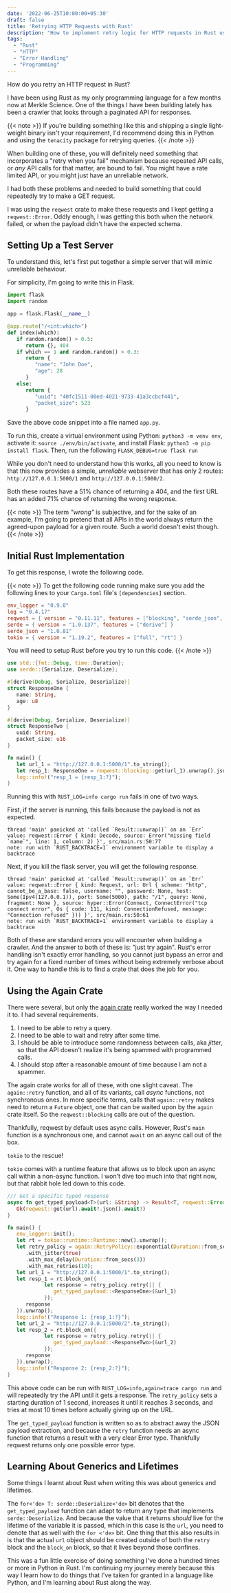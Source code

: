 ```yaml
---
date: '2022-06-25T10:00:00+05:30'
draft: false
title: 'Retrying HTTP Requests with Rust'
description: "How to implement retry logic for HTTP requests in Rust using reqwest and the again crate. Handling network failures, rate limiting, and JSON parsing errors with exponential backoff."
tags:
  - "Rust"
  - "HTTP"
  - "Error Handling"
  - "Programming"
---
```


How do you retry an HTTP request in Rust?

I have been using Rust as my only programming language for a few months now at Merkle Science. One of the things I have been building lately has been a crawler that looks through a paginated API for responses.

{{< note >}}
If you're building something like this and shipping a single light-weight binary isn't your requirement, I'd recommend doing this in Python and using the `tenacity` package for retrying queries.
{{< /note >}}

When building one of these, you will definitely need something that incorporates a "retry when you fail" mechanism because repeated API calls, or *any* API calls for that matter, are bound to fail. You might have a rate limited API, or you might just have an unreliable network.

I had both these problems and needed to build something that could repeatedly try to make a GET request.

I was using the `reqwest` crate to make these requests and I kept getting a `reqwest::Error`. Oddly enough, I was getting this both when the network failed, or when the payload didn't have the expected schema.

## Setting Up a Test Server

To understand this, let's first put together a simple server that will mimic unreliable behaviour.

For simplicity, I'm going to write this in Flask.

```python
import flask
import random

app = flask.Flask(__name__)

@app.route("/<int:which>")
def index(which):
   if random.random() > 0.5:
      return {}, 404
   if which == 1 and random.random() > 0.3:
      return {
         "name": "John Doe",
         "age": 28
      }
   else:
      return {
         "uuid": "40fc1511-00ed-4021-9733-41a3ccbcf441",
         "packet_size": 523
      }
```

Save the above code snippet into a file named `app.py`.

To run this, create a virtual environment using Python: `python3 -m venv env`, activate it: `source ./env/bin/activate`, and install Flask: `python3 -m pip install flask`. Then, run the following `FLASK_DEBUG=true flask run`

While you don't need to understand how this works, all you need to know is that this now provides a simple, *unreliable* webserver that has only 2 routes: `http://127.0.0.1:5000/1` and `http://127.0.0.1:5000/2`.

Both these routes have a 51% chance of returning a 404, and the first URL has an added 71% chance of returning the wrong response.

{{< note >}}
The term *"wrong"* is subjective, and for the sake of an example, I'm going to pretend that all APIs in the world always return the agreed-upon payload for a given route. Such a world doesn't exist though.
{{< /note >}}

## Initial Rust Implementation

To get this response, I wrote the following code.

{{< note >}}
To get the following code running make sure you add the following lines to your `Cargo.toml` file's `[dependencies]` section.

```toml
env_logger = "0.9.0"
log = "0.4.17"
reqwest = { version = "0.11.11", features = ["blocking", "serde_json", "json"] }
serde = { version = "1.0.137", features = ["derive"] }
serde_json = "1.0.81"
tokio = { version = "1.19.2", features = ["full", "rt"] }
```

You will need to setup Rust before you try to run this code.
{{< /note >}}

```rust
use std::{fmt::Debug, time::Duration};
use serde::{Serialize, Deserialize};

#[derive(Debug, Serialize, Deserialize)]
struct ResponseOne {
   name: String,
   age: u8
}

#[derive(Debug, Serialize, Deserialize)]
struct ResponseTwo {
   uuid: String,
   packet_size: u16
}

fn main() {
   let url_1 = "http://127.0.0.1:5000/1".to_string();
   let resp_1: ResponseOne = reqwest::blocking::get(url_1).unwrap().json().unwrap();
   log::info!("resp_1 = {resp_1:?}");
}
```

Running this with `RUST_LOG=info cargo run` fails in one of two ways.

First, if the server is running, this fails because the payload is not as expected.

```
thread 'main' panicked at 'called `Result::unwrap()` on an `Err` value: reqwest::Error { kind: Decode, source: Error("missing field `name`", line: 1, column: 2) }', src/main.rs:50:77
note: run with `RUST_BACKTRACE=1` environment variable to display a backtrace
```

Next, if you kill the flask server, you will get the following response.

```
thread 'main' panicked at 'called `Result::unwrap()` on an `Err` value: reqwest::Error { kind: Request, url: Url { scheme: "http", cannot_be_a_base: false, username: "", password: None, host: Some(Ipv4(127.0.0.1)), port: Some(5000), path: "/1", query: None, fragment: None }, source: hyper::Error(Connect, ConnectError("tcp connect error", Os { code: 111, kind: ConnectionRefused, message: "Connection refused" })) }', src/main.rs:50:61
note: run with `RUST_BACKTRACE=1` environment variable to display a backtrace
```

Both of these are standard errors you will encounter when building a crawler. And the answer to both of these is: "just try again". Rust's error handling isn't exactly error handling, so you cannot just bypass an error and try again for a fixed number of times without being extremely verbose about it. One way to handle this is to find a crate that does the job for you.

## Using the Again Crate

There were several, but only the [again crate](https://crates.io/crates/again) really worked the way I needed it to. I had several requirements.

1. I need to be able to retry a query.
2. I need to be able to wait and retry after some time.
3. I should be able to introduce some randomness between calls, aka *jitter*, so that the API doesn't realize it's being spammed with programmed calls.
4. I should stop after a reasonable amount of time because I am not a spammer.

The again crate works for all of these, with one slight caveat. The `again::retry` function, and all of its variants, call *async* functions, not synchronous ones. In more specific terms, calls that `again::retry` makes need to return a `Future` object, one that can be waited upon by the `again` crate itself. So the `reqwest::blocking` calls are out of the question.

Thankfully, reqwest by default uses async calls. However, Rust's `main` function is a synchronous one, and cannot `await` on an async call out of the box.

`tokio` to the rescue!

`tokio` comes with a runtime feature that allows us to block upon an async call within a non-async function. I won't dive too much into that right now, but that rabbit hole led down to this code.

```rust
/// Get a specific typed response
async fn get_typed_payload<T>(url: &String) -> Result<T, reqwest::Error> where for<'de> T: serde::Deserialize<'de> {
   Ok(reqwest::get(url).await?.json().await?)
}

fn main() {
   env_logger::init();
   let rt = tokio::runtime::Runtime::new().unwrap();
   let retry_policy = again::RetryPolicy::exponential(Duration::from_secs(1))
      .with_jitter(true)
      .with_max_delay(Duration::from_secs(3))
      .with_max_retries(10);
   let url_1 = "http://127.0.0.1:5000/1".to_string();
   let resp_1 = rt.block_on({
            let response = retry_policy.retry(|| {
               get_typed_payload::<ResponseOne>(&url_1)
            });
      response
   }).unwrap();
   log::info!("Response 1: {resp_1:?}");
   let url_2 = "http://127.0.0.1:5000/2".to_string();
   let resp_2 = rt.block_on({
            let response = retry_policy.retry(|| {
               get_typed_payload::<ResponseTwo>(&url_2)
            });
      response
   }).unwrap();
   log::info!("Response 2: {resp_2:?}");
}
```

This above code can be run with `RUST_LOG=info,again=trace cargo run` and will repeatedly try the API until it gets a response. The `retry_policy` sets a starting duration of 1 second, increases it until it reaches 3 seconds, and tries at most 10 times before actually giving up on the URL.

The `get_typed_payload` function is written so as to abstract away the JSON payload extraction, and because the `retry` function needs an async function that returns a result with a very clear Error type. Thankfully reqwest returns only one possible error type.

## Learning About Generics and Lifetimes

Some things I learnt about Rust when writing this was about generics and lifetimes.

The `for<'de> T: serde::Deserialize<'de>` bit denotes that the `get_typed_payload` function can adapt to return any type that implements `serde::Deserialize`. And because the value that it returns *should* live for the lifetime of the variable it is passed, which in this case is the `url`, you need to denote that as well with the `for <'de>` bit. One thing that this also results in is that the actual `url` object should be created outside of both the `retry` block and the `block_on` block, so that it lives beyond those confines.

This was a fun little exercise of doing something I've done a hundred times or more in Python in Rust. I'm continuing my journey merely because this way I learn how to do things that I've taken for granted in a language like Python, and I'm learning about Rust along the way.